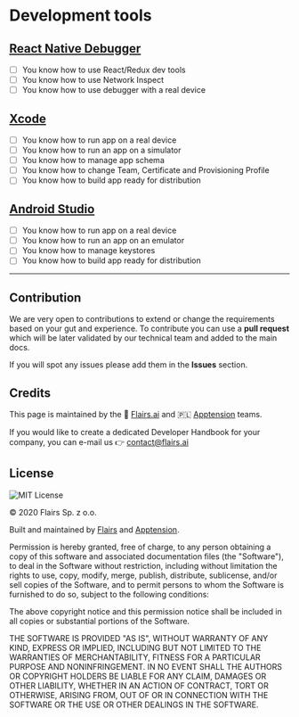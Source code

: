 Development tools
=================

[React Native Debugger](/Technical%20Stack/Mobile%20Developer/Development%20tools.md#react-native-debugger)
-----------------------------------------------------------------------------------------------------------

*   [ ] You know how to use React/Redux dev tools
*   [ ] You know how to use Network Inspect
*   [ ] You know how to use debugger with a real device

[Xcode](/Technical%20Stack/Mobile%20Developer/Development%20tools.md#xcode)
---------------------------------------------------------------------------

*   [ ] You know how to run app on a real device
*   [ ] You know how to run an app on a simulator
*   [ ] You know how to manage app schema
*   [ ] You know how to change Team, Certificate and Provisioning Profile
*   [ ] You know how to build app ready for distribution

[Android Studio](/Technical%20Stack/Mobile%20Developer/Development%20tools.md#android-studio)
---------------------------------------------------------------------------------------------

*   [ ] You know how to run app on a real device
*   [ ] You know how to run an app on an emulator
*   [ ] You know how to manage keystores
*   [ ] You know how to build app ready for distribution

* * *

Contribution
------------

We are very open to contributions to extend or change the requirements based on your gut and experience. To contribute you can use a **pull request** which will be later validated by our technical team and added to the main docs.

If you will spot any issues please add them in the **Issues** section.

Credits
-------

This page is maintained by the 🔹 [Flairs.ai](http://Flairs.ai) and 🇵🇱 [Apptension](https://apptension.com) teams.

If you would like to create a dedicated Developer Handbook for your company, you can e-mail us 👉 [contact@flairs.ai](mailto:contact@flairs.ai)

License
-------

![MIT License](https://img.shields.io/badge/License-MIT-blue.svg)

© 2020 Flairs Sp. z o.o.

Built and maintained by [Flairs](https://www.flairs.ai) and [Apptension](https://apptension.com).

Permission is hereby granted, free of charge, to any person obtaining a copy of this software and associated documentation files (the "Software"), to deal in the Software without restriction, including without limitation the rights to use, copy, modify, merge, publish, distribute, sublicense, and/or sell copies of the Software, and to permit persons to whom the Software is furnished to do so, subject to the following conditions:

The above copyright notice and this permission notice shall be included in all copies or substantial portions of the Software.

THE SOFTWARE IS PROVIDED "AS IS", WITHOUT WARRANTY OF ANY KIND, EXPRESS OR IMPLIED, INCLUDING BUT NOT LIMITED TO THE WARRANTIES OF MERCHANTABILITY, FITNESS FOR A PARTICULAR PURPOSE AND NONINFRINGEMENT. IN NO EVENT SHALL THE AUTHORS OR COPYRIGHT HOLDERS BE LIABLE FOR ANY CLAIM, DAMAGES OR OTHER LIABILITY, WHETHER IN AN ACTION OF CONTRACT, TORT OR OTHERWISE, ARISING FROM, OUT OF OR IN CONNECTION WITH THE SOFTWARE OR THE USE OR OTHER DEALINGS IN THE SOFTWARE.